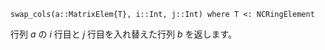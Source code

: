 ```
swap_cols(a::MatrixElem{T}, i::Int, j::Int) where T <: NCRingElement
```

行列 $a$ の $i$ 行目と $j$ 行目を入れ替えた行列 $b$ を返します。
